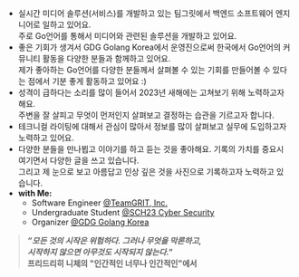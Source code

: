- 실시간 미디어 솔루션(서비스)를 개발하고 있는 팀그릿에서 백엔드 소프트웨어 엔지니어로 일하고 있어요.  
주로 Go언어를 통해서 미디어와 관련된 솔루션을 개발하고 있어요.
- 좋은 기회가 생겨서 GDG Golang Korea에서 운영진으로써 한국에서 Go언어의 커뮤니티 활동을 다양한 분들과 함께하고 있어요.   
제가 좋아하는 Go언어를 다양한 분들께서 살펴볼 수 있는 기회를 만들어볼 수 있다는 점에서 기분 좋게 활동하고 있어요 :)
- 성격이 급하다는 소리를 많이 들어서 2023년 새해에는 고쳐보기 위해 노력하고자 해요.  
주변을 잘 살피고 무엇이 먼저인지 살펴보고 결정하는 습관을 기르고자 합니다.
- 테크니컬 라이팅에 대해서 관심이 많아서 정보를 많이 살펴보고 실무에 도입하고자 노력하고 있어요.
- 다양한 분들을 만나뵙고 이야기를 하고 듣는 것을 좋아해요. 기록의 가치를 중요시 여기면서 다양한 글을 쓰고 있습니다.  
그리고 제 눈으로 보고 아름답고 인상 깊은 것을 사진으로 기록하고자 노력하고 있습니다.
- **with Me:**
  - Software Engineer [@TeamGRIT, Inc.](https://www.teamgrit.kr/)
  - Undergraduate Student [@SCH23 Cyber Security](https://home.sch.ac.kr/security/index.jsp)
  - Organizer [@GDG Golang Korea](https://golangkorea.github.io/)

> ***”모든 것의 시작은 위험하다. 그러나 무엇을 막론하고,  
> 시작하지 않으면 아무것도 시작되지 않는다."***  
> **프리드리히 니체의 "인간적인 너무나 인간적인"에서**
